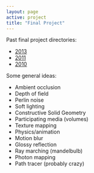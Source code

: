 ```yaml
---
layout: page
active: project
title: "Final Project"
---
```



Past final project directories:

* [2013](http://users.csc.calpoly.edu/~zwood/teaching/csc473/final13/)
* [2011](http://users.csc.calpoly.edu/~zwood/teaching/csc473/finals11/)
* [2010](http://users.csc.calpoly.edu/~zwood/teaching/csc473/finalw10/)


Some general ideas:

* Ambient occlusion
* Depth of field
* Perlin noise
* Soft lighting
* Constructive Solid Geometry
* Participating media (volumes)
* Texture mapping
* Physics/animation
* Motion blur
* Glossy reflection
* Ray marching (mandelbulb)
* Photon mapping
* Path tracer (probably crazy)
